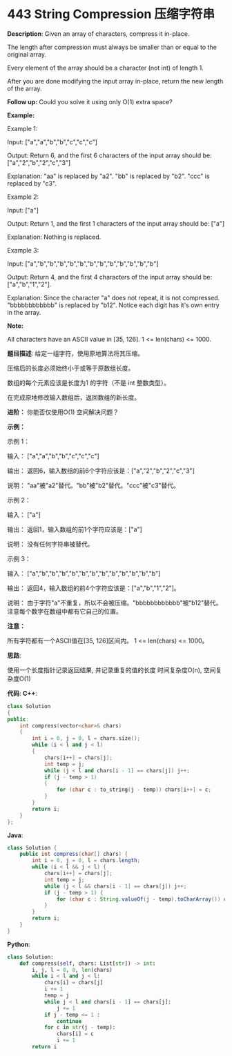 # 443 String Compression 压缩字符串

__Description__:
Given an array of characters, compress it in-place.

The length after compression must always be smaller than or equal to the original array.

Every element of the array should be a character (not int) of length 1.

After you are done modifying the input array in-place, return the new length of the array.

__Follow up:__
Could you solve it using only O(1) extra space?

__Example:__

Example 1:

Input:
["a","a","b","b","c","c","c"]

Output:
Return 6, and the first 6 characters of the input array should be: ["a","2","b","2","c","3"]

Explanation:
"aa" is replaced by "a2". "bb" is replaced by "b2". "ccc" is replaced by "c3".

Example 2:

Input:
["a"]

Output:
Return 1, and the first 1 characters of the input array should be: ["a"]

Explanation:
Nothing is replaced.

Example 3:

Input:
["a","b","b","b","b","b","b","b","b","b","b","b","b"]

Output:
Return 4, and the first 4 characters of the input array should be: ["a","b","1","2"].

Explanation:
Since the character "a" does not repeat, it is not compressed. "bbbbbbbbbbbb" is replaced by "b12".
Notice each digit has it's own entry in the array.

__Note:__

All characters have an ASCII value in [35, 126].
1 <= len(chars) <= 1000.

__题目描述__:
给定一组字符，使用原地算法将其压缩。

压缩后的长度必须始终小于或等于原数组长度。

数组的每个元素应该是长度为1 的字符（不是 int 整数类型）。

在完成原地修改输入数组后，返回数组的新长度。

__进阶：__
你能否仅使用O(1) 空间解决问题？

__示例：__

示例 1：

输入：
["a","a","b","b","c","c","c"]

输出：
返回6，输入数组的前6个字符应该是：["a","2","b","2","c","3"]

说明：
"aa"被"a2"替代。"bb"被"b2"替代。"ccc"被"c3"替代。

示例 2：

输入：
["a"]

输出：
返回1，输入数组的前1个字符应该是：["a"]

说明：
没有任何字符串被替代。

示例 3：

输入：
["a","b","b","b","b","b","b","b","b","b","b","b","b"]

输出：
返回4，输入数组的前4个字符应该是：["a","b","1","2"]。

说明：
由于字符"a"不重复，所以不会被压缩。"bbbbbbbbbbbb"被“b12”替代。
注意每个数字在数组中都有它自己的位置。

__注意：__

所有字符都有一个ASCII值在[35, 126]区间内。
1 <= len(chars) <= 1000。

__思路__:

使用一个长度指针记录返回结果, 并记录重复的值的长度
时间复杂度O(n), 空间复杂度O(1)

__代码__:
__C++__:

```C++
class Solution 
{
public:
    int compress(vector<char>& chars) 
    {
        int i = 0, j = 0, l = chars.size();
        while (i < l and j < l) 
        {
            chars[i++] = chars[j];
            int temp = j;
            while (j < l and chars[i - 1] == chars[j]) j++;
            if (j - temp > 1) 
            {
                for (char c : to_string(j - temp)) chars[i++] = c;
            }
        }
        return i;
    }
};
```

__Java__:

```Java
class Solution {
    public int compress(char[] chars) {
        int i = 0, j = 0, l = chars.length;
        while (i < l && j < l) {
            chars[i++] = chars[j];
            int temp = j;
            while (j < l && chars[i - 1] == chars[j]) j++;
            if (j - temp > 1) {
                for (char c : String.valueOf(j - temp).toCharArray()) chars[i++] = c;
            }
        }
        return i;
    }
}
```

__Python__:

```Python
class Solution:
    def compress(self, chars: List[str]) -> int:
        i, j, l = 0, 0, len(chars)
        while i < l and j < l:
            chars[i] = chars[j]
            i += 1
            temp = j
            while j < l and chars[i - 1] == chars[j]:
                j += 1
            if j - temp <= 1 :
                continue
            for c in str(j - temp):
                chars[i] = c
                i += 1
        return i
```
